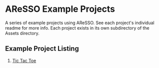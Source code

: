 # AReSSO Example Projects

A series of example projects using AReSSO. See each project's individual readme for more info. Each project exists in its own subdirectory of the Assets directory.

## Example Project Listing

1. [Tic Tac Toe](Examples/Assets/1-Tic-Tac-Toe/)

